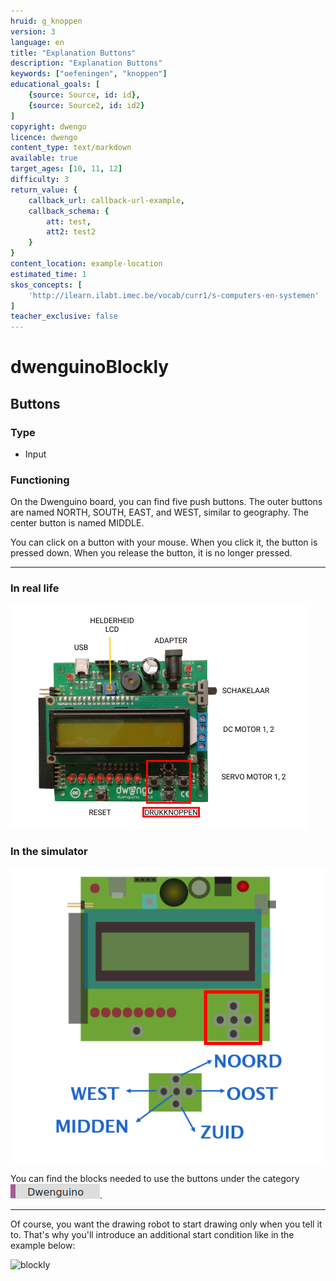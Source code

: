 ```yaml
---
hruid: g_knoppen
version: 3
language: en
title: "Explanation Buttons"
description: "Explanation Buttons"
keywords: ["oefeningen", "knoppen"]
educational_goals: [
    {source: Source, id: id}, 
    {source: Source2, id: id2}
]
copyright: dwengo
licence: dwengo
content_type: text/markdown
available: true
target_ages: [10, 11, 12]
difficulty: 3
return_value: {
    callback_url: callback-url-example,
    callback_schema: {
        att: test,
        att2: test2
    }
}
content_location: example-location
estimated_time: 1
skos_concepts: [
    'http://ilearn.ilabt.imec.be/vocab/curr1/s-computers-en-systemen'
]
teacher_exclusive: false
---
```

# dwenguinoBlockly

## Buttons

### Type
- Input

### Functioning
On the Dwenguino board, you can find five push buttons. The outer buttons are named NORTH, SOUTH, EAST, and WEST, similar to geography. The center button is named MIDDLE.

You can click on a button with your mouse. When you click it, the button is pressed down. When you release the button, it is no longer pressed.

***

### In real life

![](embed/knoppen.png "buttons")

### In the simulator

![](embed/knoppen_sim.png "buttons simulator")

You can find the blocks needed to use the buttons under the category ![](embed/cat_dwenguino.png "dwenguino category").

***

Of course, you want the drawing robot to start drawing only when you tell it to. That's why you'll introduce an additional start condition like in the example below:

![blockly](@learning-object/knoppen_m/en/3)